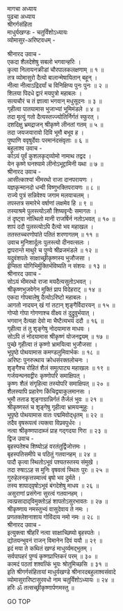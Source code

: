 मागचा अध्याय  
पुढचा अध्याय  
श्रीगर्गसंहिता  
माधुर्यखण्डः - चतुर्विंशोऽध्यायः  
व्योमासुर-अरिष्टवधम् -  
  
श्रीनारद उवाच -  
एकदा शैलदेशेषु सबलो भगवान्हरिः ।  
कृत्वा निलायनक्रीडां चौरपालकलक्षणाम् ॥ १ ॥  
तत्र व्योमासुरो दैत्यो बालान्मेषायितान् बहून् ।  
नीत्वा नीत्वाऽद्रिदर्यां च विनिक्षिप्य पुनः पुनः ॥ २ ॥  
शिलया पिदधे द्वारं मयपुत्रो महाबलः ।  
सत्यचौरं च तं ज्ञात्वा भगवान् मधुसूदनः ॥ ३ ॥  
गृहीत्वा पातयामास भुजाभ्यां भूमिमंडले ॥ ४ ॥  
तदा मृत्युं गतो दैत्यस्तज्ज्योतिर्निर्गतं स्फुरत् ।  
दशदिक्षु भ्रमद्राजन् श्रीकृष्णे लीनतां गतम् ॥ ५ ॥  
तदा जयजयारावो दिवि भूमौ बभूव ह ।  
पुष्पाणि ववृषुर्देवाः परमानंदसंवृताः ॥ ६ ॥  
बहुलाश्व उवाच -  
कोऽयं पूर्वं कुशलकृद्‌व्योमो नामाथ तद्वद ।  
येन कृष्णे घनश्यामे लीनोऽभूद्दामिनी यथा ॥ ७ ॥  
श्रीनारद उवाच -  
आसीत्काश्यां भीमरथो राजा दानपरायणः ।  
यज्ञकृन्मानदो धन्वी विष्णुभक्तिपरायणः ॥ ८ ॥  
राज्ये पुत्रं सन्निवेश्य जगाम मलयाचलम् ।  
तपस्तत्र समारेभे वर्षाणां लक्षमेव हि ॥ ९ ॥  
तस्याश्रमे पुलस्त्योऽसौ शिष्यवृन्दैः समागतः ।  
तं दृष्ट्वा नोत्थितो मानी राजर्षिर्न नतोऽभवत् ॥ १० ॥  
शापं ददौ पुलस्त्योऽपि दैत्यो भव महाखल ।  
ततस्तच्चरणोपांते पतितं शरणागतम् ॥ ११ ॥  
उवाच मुनिशार्दूलः पुलस्त्यो दीनवत्सलः ।  
द्वापरान्ते माथुरे च पुण्ये श्रीव्रजमंडले ॥ १२ ॥  
यदुवंशपतेः साक्षाच्छ्रीकृष्णस्य भुजौजसा ।  
ईप्सिता योगिभिर्मुक्तिर्भविष्यति न संशयः ॥ १३ ॥  
श्रीनारद उवाच -  
सोऽयं भीमरथो राजा मयदैत्यसुतोऽभवत् ।  
श्रीकृष्णभुजवेगेन मुक्तिं प्राप विदेहराट् ॥ १४ ॥  
एकदा गोपबालेषु दैत्योऽरिष्टो महाबलः ।  
आगतो नादयन् खं गां तटान् शृङ्गैर्विदारयन् ॥ १५ ॥  
गोप्यो गोपा गोगणाश्च वीक्ष्य तं दुद्रुवुर्भयात् ।  
भगवान् दैत्यहा देवो मा भैष्टैत्यभयं ददौ ॥ १६ ॥  
गृहीत्वा तं तु शृङ्गेषु नोदयामास माधवः ।  
सोऽपि तं नोदयामास श्रीकृष्णं योजनद्वयम् ॥ १७ ॥  
पुच्छे गृहीत्वा तं कृष्णो भ्रामयित्वा भुजौजसा ।  
भूपृष्ठे पोथयामास कमण्डलुमिवार्भकः ॥ १८ ॥  
अरिष्टः पुनरुत्थाय क्रोधसंरक्तलोचनः ।  
शृङ्गैश्च रोहितं शैलं समुत्पाट्य महाखलः ॥ १९ ॥  
गर्जयन्घनवद्वीरः कृष्णोपरि समाक्षिपत् ।  
कृष्णः शैलं संगृहित्वा तस्योपरि समाक्षिपत् ॥ २० ॥  
शैलस्यापि प्रहारेण किंचिद्व्याकुलमानसः ।  
भूमौ तताड शृङ्गाग्रान्निर्गतं तैर्जलं भुवः ॥ २१ ॥  
श्रीकृष्णस्तं च शृङ्गेषु गृहीत्वा भ्रामयन्मुहुः ।  
भूपृष्ठे पोथयामास वातः पद्ममिवोद्‌धृतम् ॥ २२ ॥  
तदैव वृषरूपत्वं त्यक्त्वा विप्रवपुर्धरः ।  
नत्वा श्रीकृष्णपादाब्जं प्राह गद्‌गदया गिरा ॥ २३ ॥  
द्विज उवाच -  
बृहस्पतेश्च शिष्योऽहं वरतंतुर्द्विजोत्तमः ।  
बृहस्पतिसमीपे च पठितुं गतवानहम् ॥ २४ ॥  
पादौ कृत्वा स्थितोऽभूवं पश्यतस्तस्य संमुखे ।  
तदा रुषाऽऽह स मुनिः वृषवत्वं स्थितः पुरः ॥ २५ ॥  
गुरुहेलनकृत्तस्मात्त्वं बृषो भव दुर्मते ।  
तस्य शापाद्‌वृषोऽभूवं बंगदेशेषु माधव ॥ २६ ॥  
असुराणां प्रसंगेना सुरत्वं गतवानहम् ।  
त्वत्प्रसादाद्‌विमुक्तोऽहं शापतोऽसुरभावतः ॥ २७ ॥  
श्रीकृष्णाय नमस्तुभ्यं वासुदेवाय ते नमः ।  
प्रणतक्लेशनाशाय गोविंदाय नमो नमः ॥ २८ ॥  
श्रीनारद उवाच -  
इत्युक्त्वा श्रीहरिं नत्वा साक्षाच्छिष्यो बृहस्पतेः ।  
द्योतयन्भुवनं राजन् विमानेन दिवं ययौ ॥ २९ ॥  
इदं मया ते कथितं खण्डं माधुर्य्यमद्‌भुतम् ।  
सर्वपापहरं पुण्यं कृष्णप्राप्तिकरं परम् ॥ ३० ॥  
कामदं पठतां शश्वत्किं भूयः श्रोतुमिच्छसि ॥ ३१ ॥  
इति श्रीगर्गसंहितायां माधुर्यखण्डे श्रीनारदबहुलाश्वसंवादे  
व्योमासुरारिष्टासुरवधो नाम चतुर्विंशोऽध्यायः ॥ २४ ॥  
हरिः ॐ तत्सच्छ्रीकृष्णार्पणमस्तु ॥  
  
GO TOP
